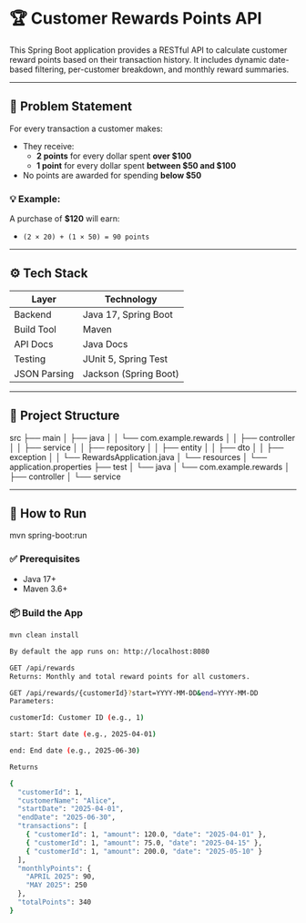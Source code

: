 # 🏆 Customer Rewards Points API

This Spring Boot application provides a RESTful API to calculate customer reward points based on their transaction history. It includes dynamic date-based filtering, per-customer breakdown, and monthly reward summaries.

---

## 📐 Problem Statement

For every transaction a customer makes:

- They receive:
    - **2 points** for every dollar spent **over $100**
    - **1 point** for every dollar spent **between $50 and $100**
- No points are awarded for spending **below $50**

### 💡 Example:
A purchase of **$120** will earn:
- `(2 × 20) + (1 × 50) = 90 points`

---

## ⚙️ Tech Stack

| Layer        | Technology            |
|--------------|-----------------------|
| Backend      | Java 17, Spring Boot  |
| Build Tool   | Maven                 |
| API Docs     | Java Docs             |
| Testing      | JUnit 5, Spring Test  |
| JSON Parsing | Jackson (Spring Boot) |

---

## 📁 Project Structure

src
├── main
│   ├── java
│   │   └── com.example.rewards
│   │       ├── controller
│   │       ├── service
│   │       ├── repository
│   │       ├── entity
│   │       ├── dto
│   │       ├── exception
│   │       └── RewardsApplication.java
│   └── resources
│       └── application.properties
├── test
│   └── java
│       └── com.example.rewards
│           ├── controller
│           └── service



---

## 🚀 How to Run
mvn spring-boot:run

### ✅ Prerequisites
- Java 17+
- Maven 3.6+

### 📦 Build the App
```bash
mvn clean install

By default the app runs on: http://localhost:8080

GET /api/rewards
Returns: Monthly and total reward points for all customers.

GET /api/rewards/{customerId}?start=YYYY-MM-DD&end=YYYY-MM-DD
Parameters:

customerId: Customer ID (e.g., 1)

start: Start date (e.g., 2025-04-01)

end: End date (e.g., 2025-06-30)

Returns

{
  "customerId": 1,
  "customerName": "Alice",
  "startDate": "2025-04-01",
  "endDate": "2025-06-30",
  "transactions": [
    { "customerId": 1, "amount": 120.0, "date": "2025-04-01" },
    { "customerId": 1, "amount": 75.0, "date": "2025-04-15" },
    { "customerId": 1, "amount": 200.0, "date": "2025-05-10" }
  ],
  "monthlyPoints": {
    "APRIL 2025": 90,
    "MAY 2025": 250
  },
  "totalPoints": 340
}

